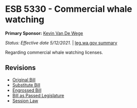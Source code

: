 # ESB 5330 - Commercial whale watching
**Primary Sponsor:** [Kevin Van De Wege](/person/leg/kevin.vandewege.md)

*Status: Effective date 5/12/2021.* | [leg.wa.gov summary](https://app.leg.wa.gov/billsummary?BillNumber=5330&Year=2021)

Regarding commercial whale watching licenses.

## Revisions
* [Original Bill](1/)
* [Substitute Bill](S/)
* [Engrossed Bill](1/)
* [Bill as Passed Legislature](1/)
* [Session Law](1/)